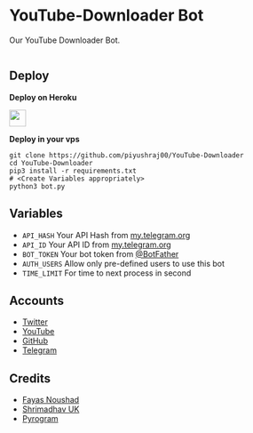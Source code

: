 # YouTube-Downloader Bot

Our YouTube Downloader Bot.

```

```

## Deploy 

<b>Deploy on Heroku</b>
<p align="left">
  <a href="https://heroku.com/deploy?template=https://github.com/piyushraj00/YouTube-Downloader">
     <img height="30px" src="https://img.shields.io/badge/Deploy%20in%20Heroku-blueviolet?style=for-the-badge&logo=heroku">
  </a>
</p>

<b>Deploy in your vps</b>
```
git clone https://github.com/piyushraj00/YouTube-Downloader
cd YouTube-Downloader
pip3 install -r requirements.txt
# <Create Variables appropriately>
python3 bot.py
```

## Variables

* `API_HASH` Your API Hash from [my.telegram.org](my.telegram.org)
* `API_ID` Your API ID from [my.telegram.org](my.telegram.org)
* `BOT_TOKEN` Your bot token from [@BotFather](t.me/Botfather)
* `AUTH_USERS` Allow only pre-defined users to use this bot
* `TIME_LIMIT` For time to next process in second 

## Accounts

* [Twitter](https://twitter.com/FayasNoushad)
* [YouTube](https://youtube.com/channel/UCo3BrCslEn8ru34gTXyfVnQ)
* [GitHub](https://github.com/FayasNoushad)
* [Telegram](https://telegram.me/FayasNoushad)

## Credits

* [Fayas Noushad](https://github.com/FayasNoushad)
* [Shrimadhav UK](https://github.com/SpEcHIDe)
* [Pyrogram](https://github.com/pyrogram/pyrogram)
